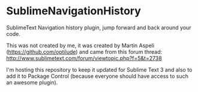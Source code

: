 SublimeNavigationHistory
========================

SublimeText Navigation history plugin, jump forward and back around your code. 

This was not created by me, it was created by Martin Aspeli (https://github.com/optilude) and came from this forum thread: http://www.sublimetext.com/forum/viewtopic.php?f=5&t=2738

I'm hosting this repository to keep it updated for Sublime Text 3 and also to add it to Package Control (because everyone should have access to such an awesome plugin).
